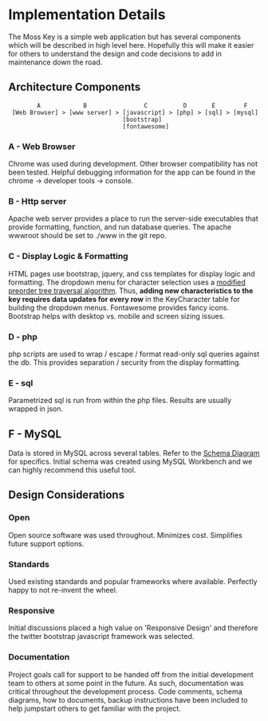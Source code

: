 # Implementation Details
The Moss Key is a simple web application but has several components which will be described in high level here.  Hopefully this will make it easier for others to understand the design and code decisions to add in maintenance down the road.

## Architecture Components
```
        A            B                C          D       E        F
 [Web Browser] > [www server] > [javascript] > [php] > [sql] > [mysql]
                                [bootstrap]
                                [fontawesome]  
```

### A - Web Browser
Chrome was used during development.  Other browser compatibility has not been tested.  Helpful debugging information for the app can be found in the chrome -> developer tools -> console.

### B - Http server
Apache web server provides a place to run the server-side executables that provide formatting, function, and run database queries.  The apache wwwroot should be set to ./www in the git repo.

### C - Display Logic & Formatting
HTML pages use bootstrap, jquery, and css templates for display logic and formatting.  The dropdown menu for character selection uses a [modified preorder tree traversal algorithm](http://mikehillyer.com/articles/managing-hierarchical-data-in-mysql/).  Thus, **adding new characteristics to the key requires data updates for every row** in the KeyCharacter table for building the dropdown menus.  Fontawesome provides fancy icons.  Bootstrap helps with desktop vs. mobile and screen sizing issues.

### D - php
php scripts are used to wrap / escape / format read-only sql queries against the db.  This provides separation / security from the display formatting.

### E - sql
Parametrized sql is run from within the php files.  Results are usually wrapped in json.

## F - MySQL
Data is stored in MySQL across several tables.  Refer to the [Schema Diagram](https://docs.google.com/drawings/d/1hsYuWH6XhbKBrbOBh2Q-OVCEWxAa-OF5mJIrrtirZ84/edit) for specifics.  Initial schema was created using MySQL Workbench and we can highly recommend this useful tool.


## Design Considerations
### Open
Open source software was used throughout.  Minimizes cost.  Simplifies future support options.
### Standards
Used existing standards and popular frameworks where available.  Perfectly happy to not re-invent the wheel.
### Responsive
Initial discussions placed a high value on 'Responsive Design' and therefore the twitter bootstrap javascript framework was selected. 
### Documentation
Project goals call for support to be handed off from the initial development team to others at some point in the future.  As such, documentation was critical throughout the development process.  Code comments, schema diagrams, how to documents, backup instructions have been included to help jumpstart others to get familiar with the project. 
